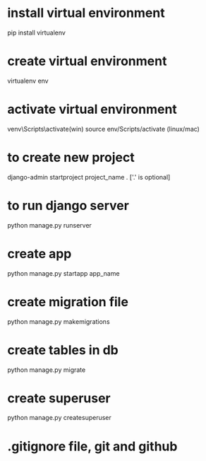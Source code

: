 # install virtual environment
pip install virtualenv

# create virtual environment
virtualenv env 

# activate virtual environment
venv\Scripts\activate(win)
source env/Scripts/activate (linux/mac)

# to create new project
django-admin startproject project_name . ['.' is optional]

# to run django server
python manage.py runserver

# create app
python manage.py startapp app_name

# create migration file
python manage.py makemigrations

# create tables in db
python manage.py migrate

# create superuser
python manage.py createsuperuser

# .gitignore file, git and github